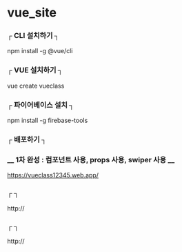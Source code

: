 # vue_site           

### ┌  CLI 설치하기  ┐        
npm install -g @vue/cli              

### ┌  VUE 설치하기  ┐        
vue create vueclass               

### ┌  파이어베이스 설치  ┐        
npm install -g firebase-tools                

### ┌  배포하기  ┐        
### __  1차 완성 : 컴포넌트 사용, props 사용, swiper 사용  __        
https://vueclass12345.web.app/            

### ┌    ┐        
http://           

### ┌    ┐        
http://           
